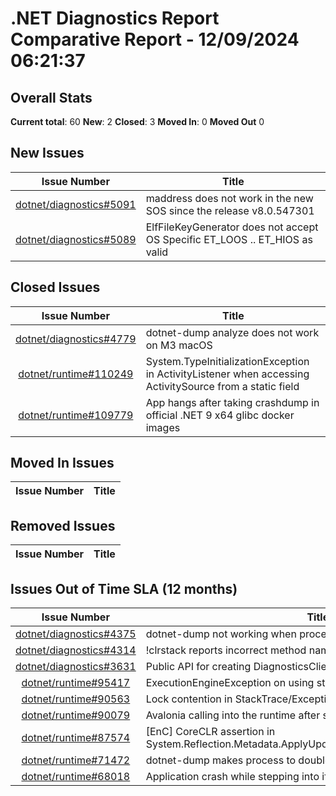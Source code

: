 # .NET Diagnostics Report Comparative Report - 12/09/2024 06:21:37

## Overall Stats

**Current total**: 60
**New**: 2
**Closed**: 3
**Moved In**: 0
**Moved Out** 0

## New Issues

| **Issue Number** | **Title** |
| :--------------: | --------- |
| [dotnet/diagnostics#5091](https://github.com/dotnet/diagnostics/issues/5091) | maddress does not work in the new SOS since the release v8.0.547301 |
| [dotnet/diagnostics#5089](https://github.com/dotnet/diagnostics/issues/5089) | ElfFileKeyGenerator does not accept OS Specific ET_LOOS .. ET_HIOS as valid |

## Closed Issues

| **Issue Number** | **Title** |
| :--------------: | --------- |
| [dotnet/diagnostics#4779](https://github.com/dotnet/diagnostics/issues/4779) |  dotnet-dump analyze does not work on M3 macOS |
| [dotnet/runtime#110249](https://github.com/dotnet/runtime/issues/110249) | System.TypeInitializationException in ActivityListener when accessing ActivitySource from a static field |
| [dotnet/runtime#109779](https://github.com/dotnet/runtime/issues/109779) | App hangs after taking crashdump in official .NET 9 x64 glibc docker images |

## Moved In Issues

| **Issue Number** | **Title** |
| :--------------: | --------- |

## Removed Issues

| **Issue Number** | **Title** |
| :--------------: | --------- |

## Issues Out of Time SLA (12 months)

| **Issue Number** | **Title** |
| :--------------: | --------- |
| [dotnet/diagnostics#4375](https://github.com/dotnet/diagnostics/issues/4375) | dotnet-dump not working when process run as user |
| [dotnet/diagnostics#4314](https://github.com/dotnet/diagnostics/issues/4314) | !clrstack reports incorrect method names when <> is encountered |
| [dotnet/diagnostics#3631](https://github.com/dotnet/diagnostics/issues/3631) | Public API for creating DiagnosticsClient from IPC endpoint |
| [dotnet/runtime#95417](https://github.com/dotnet/runtime/issues/95417) | ExecutionEngineException on using step into while debugging |
| [dotnet/runtime#90563](https://github.com/dotnet/runtime/issues/90563) | Lock contention in StackTrace/Exception.ToString() |
| [dotnet/runtime#90079](https://github.com/dotnet/runtime/issues/90079) | Avalonia calling into the runtime after shut down |
| [dotnet/runtime#87574](https://github.com/dotnet/runtime/issues/87574) | [EnC] CoreCLR assertion in System.Reflection.Metadata.ApplyUpdateTest.TestGenericAddStaticField |
| [dotnet/runtime#71472](https://github.com/dotnet/runtime/issues/71472) | dotnet-dump makes process to double its used memory and fails |
| [dotnet/runtime#68018](https://github.com/dotnet/runtime/issues/68018) | Application crash while stepping into if 'justMyCode' is disabled |


